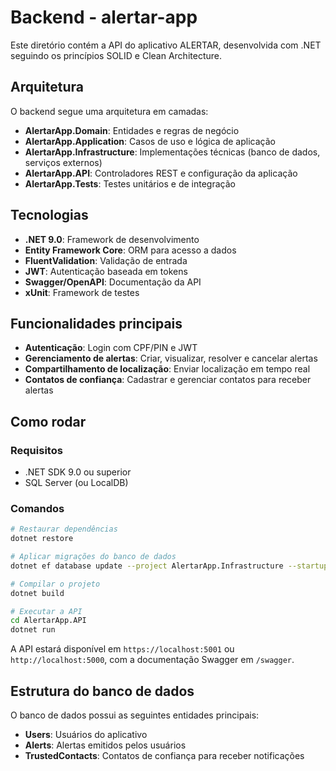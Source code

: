 # Backend - alertar-app

Este diretório contém a API do aplicativo ALERTAR, desenvolvida com .NET seguindo os princípios SOLID e Clean Architecture.

## Arquitetura

O backend segue uma arquitetura em camadas:

- **AlertarApp.Domain**: Entidades e regras de negócio
- **AlertarApp.Application**: Casos de uso e lógica de aplicação
- **AlertarApp.Infrastructure**: Implementações técnicas (banco de dados, serviços externos)
- **AlertarApp.API**: Controladores REST e configuração da aplicação
- **AlertarApp.Tests**: Testes unitários e de integração

## Tecnologias

- **.NET 9.0**: Framework de desenvolvimento
- **Entity Framework Core**: ORM para acesso a dados
- **FluentValidation**: Validação de entrada
- **JWT**: Autenticação baseada em tokens
- **Swagger/OpenAPI**: Documentação da API
- **xUnit**: Framework de testes

## Funcionalidades principais

- **Autenticação**: Login com CPF/PIN e JWT
- **Gerenciamento de alertas**: Criar, visualizar, resolver e cancelar alertas
- **Compartilhamento de localização**: Enviar localização em tempo real
- **Contatos de confiança**: Cadastrar e gerenciar contatos para receber alertas

## Como rodar

### Requisitos

- .NET SDK 9.0 ou superior
- SQL Server (ou LocalDB)

### Comandos

```bash
# Restaurar dependências
dotnet restore

# Aplicar migrações do banco de dados
dotnet ef database update --project AlertarApp.Infrastructure --startup-project AlertarApp.API

# Compilar o projeto
dotnet build

# Executar a API
cd AlertarApp.API
dotnet run
```

A API estará disponível em `https://localhost:5001` ou `http://localhost:5000`, com a documentação Swagger em `/swagger`.

## Estrutura do banco de dados

O banco de dados possui as seguintes entidades principais:

- **Users**: Usuários do aplicativo
- **Alerts**: Alertas emitidos pelos usuários
- **TrustedContacts**: Contatos de confiança para receber notificações
